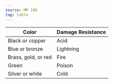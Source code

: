 ```yaml
---
source: MM 180
tag: table
---
```


|Color|Damage Resistance|
|--------|--------|
|Black or copper|Acid|
|Blue or bronze|Lightning|
|Brass, gold, or red|Fire|
|Green|Poison|
|Silver or white|Cold|
